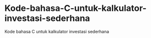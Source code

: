 # Kode-bahasa-C-untuk-kalkulator-investasi-sederhana
Kode bahasa C untuk kalkulator investasi sederhana
